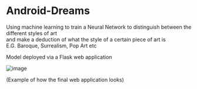 # Android-Dreams
 
Using machine learning to train a Neural Network to distinguish between the different styles of art   
and make a deduction of what the style of a certain piece of art is  
E.G. Baroque, Surrealism, Pop Art etc

Model deployed via a Flask web application   

![image](https://user-images.githubusercontent.com/17995983/195613457-67b6fd1e-adc9-4670-90af-868f040ec3a7.png)  
  
(Example of how the final web application looks)

